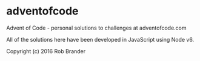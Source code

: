# adventofcode
Advent of Code - personal solutions to challenges at adventofcode.com

All of the solutions here have been developed in JavaScript using Node v6.

Copyright (c) 2016 Rob Brander

